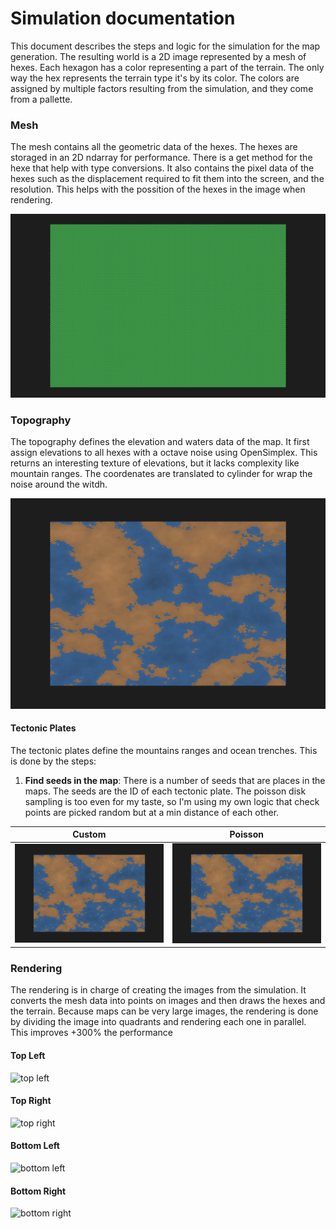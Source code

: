 # Simulation documentation

This document describes the steps and logic for the simulation for the map generation.
The resulting world is a 2D image represented by a mesh of hexes. Each hexagon has a color representing a part of the terrain.
The only way the hex represents the terrain type it's by its color. The colors are assigned by multiple factors resulting from the simulation, and they come from a pallette.

### Mesh

The mesh contains all the geometric data of the hexes. The hexes are storaged in an 2D ndarray for performance. There is a get method for the hexe that help with type conversions.
It also contains the pixel data of the hexes such as the displacement required to fit them into the screen, and the resolution. This helps with the possition of the hexes in the image when rendering.

![mesh](./mesh.png)

### Topography

The topography defines the elevation and waters data of the map.
It first assign elevations to all hexes with a octave noise using OpenSimplex. This returns an interesting texture of elevations, but it lacks complexity like mountain ranges.
The coordenates are translated to cylinder for wrap the noise around the witdh.

![elevations](./elevations.png)

#### Tectonic Plates

The tectonic plates define the mountains ranges and ocean trenches. This is done by the steps:

1. **Find seeds in the map**: There is a number of seeds that are places in the maps. The seeds are the ID of each tectonic plate. The poisson disk sampling is too even for my taste, so I'm using my own logic that check points are picked random but at a min distance of each other.

| **Custom** | **Poisson** |
|------------|-------------|
| ![custom](./custom_seeds.png) | ![poisson](./poisson_seeds.png) |

### Rendering

The rendering is in charge of creating the images from the simulation. It converts the mesh data into points on images and then draws the hexes and the terrain.
Because maps can be very large images, the rendering is done by dividing the image into quadrants and rendering each one in parallel. This improves $+300\%$ the performance

#### Top Left

![top left](./../../_debug_top_left.png)

#### Top Right

![top right](./../../_debug_top_right.png)

#### Bottom Left

![bottom left](./../../_debug_bottom_left.png)

#### Bottom Right

![bottom right](./../../_debug_bottom_right.png)
